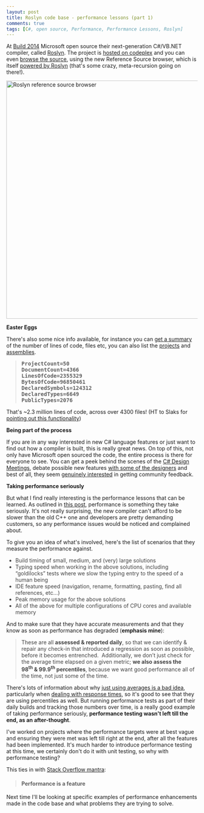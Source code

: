```yaml
---
layout: post
title: Roslyn code base - performance lessons (part 1)
comments: true
tags: [C#, open source, Performance, Performance Lessons, Roslyn]
---
```

At <a href="http://www.buildwindows.com/" target="_blank">Build 2014</a> Microsoft open source their next-generation C#/VB.NET compiler, called <a href="http://msdn.microsoft.com/en-us/vstudio/roslyn.aspx" target="_blank">Roslyn</a>. The project is <a href="https://roslyn.codeplex.com/" target="_blank">hosted on codeplex</a> and you can even <a href="http://source.roslyn.codeplex.com/" target="_blank">browse the source</a>, using the new Reference Source browser, which is itself <a href="http://www.hanselman.com/blog/AnnouncingTheNewRoslynpoweredNETFrameworkReferenceSource.aspx" target="_blank">powered by Roslyn</a> (that's some crazy, meta-recursion going on there!).

<a href="http://source.roslyn.codeplex.com/" target="_blank"><img class="aligncenter wp-image-144 size-large" src="http://mattwarren.github.io/images/2014/05/roslyn-reference-source-browser.png?w=840" alt="Roslyn reference source browser" width="840" height="625" /></a>

<strong>Easter Eggs</strong>

There's also some nice info available, for instance you can <a href="http://source.roslyn.codeplex.com/i.txt" target="_blank">get a summary</a> of the number of lines of code, files etc, you can also list the <a href="http://source.roslyn.codeplex.com/Projects.txt" target="_blank">projects</a> and <a href="http://source.roslyn.codeplex.com/Assemblies.txt" target="_blank">assemblies</a>.

<blockquote>
<pre><strong>ProjectCount=50
DocumentCount=4366
LinesOfCode=2355329
BytesOfCode=96850461
DeclaredSymbols=124312
DeclaredTypes=6649
PublicTypes=2076</strong></pre>
</blockquote>

That's ~2.3 million lines of code, across over 4300 files! (HT to Slaks for <a href="http://blog.slaks.net/2014-02-24/inside-the-new-net-reference-source/#toc_2" target="_blank">pointing out this functionality</a>)

<strong>Being part of the process</strong>

If you are in any way interested in new C# language features or just want to find out how a compiler is built, this is really great news. On top of this, not only have Microsoft open sourced the code, the entire process is there for everyone to see. You can get a peek behind the scenes of the <a href="https://roslyn.codeplex.com/discussions/546465" target="_blank">C# Design Meetings</a>, debate possible new features <a href="https://roslyn.codeplex.com/discussions/542963" target="_blank">with some of the designers</a> and best of all, they seem <a href="https://roslyn.codeplex.com/discussions/541194#post1240018" target="_blank">genuinely interested</a> in getting community feedback.

<strong>Taking performance seriously</strong>

But what I find really interesting is the performance lessons that can be learned. As outlined in <a href="http://blogs.msdn.com/b/csharpfaq/archive/2014/01/15/roslyn-performance-matt-gertz.aspx" target="_blank">this post</a>, performance is something they take seriously. It's not really surprising, the new compiler can't afford to be slower than the old C++ one and developers are pretty demanding customers, so any performance issues would be noticed and complained about.

To give you an idea of what's involved, here's the list of scenarios that they measure the performance against.

<ul style="color:#424242;">
    <li>Build timing of small, medium, and (very) large solutions</li>
    <li>Typing speed when working in the above solutions, including “goldilocks” tests where we slow the typing entry to the speed of a human being</li>
    <li>IDE feature speed (navigation, rename, formatting, pasting, find all references, etc…)</li>
    <li>Peak memory usage for the above solutions</li>
    <li>All of the above for multiple configurations of CPU cores and available memory</li>
</ul>

And to make sure that they have accurate measurements and that they know as soon as performance has degraded (<strong>emphasis mine</strong>):

<blockquote>
<p style="color:#424242;">These are all <strong>assessed &amp; reported daily</strong>, so that we can identify &amp; repair any check-in that introduced a regression as soon as possible, before it becomes entrenched.  Additionally, we don’t just check for the average time elapsed on a given metric; <strong>we also assess the 98<sup>th</sup> &amp; 99.9<sup>th</sup> percentiles</strong>, because we want good performance all of the time, not just some of the time.</p>
</blockquote>

There's lots of information about why <a href="http://filipspagnoli.wordpress.com/2009/11/13/lies-damned-lies-and-statistics-21-misleading-averages/" target="_blank">just using averages is a bad idea</a>, particularly when <a href="http://mvolo.com/why-average-latency-is-a-terrible-way-to-track-website-performance-and-how-to-fix-it/" target="_blank">dealing with response times</a>, so it's good to see that they are using percentiles as well. But running performance tests as part of their daily builds and tracking those numbers over time, is a really good example of taking performance seriously, <strong>performance testing wasn't left till the end, as an after-thought</strong>.

I've worked on projects where the performance targets were at best vague and ensuring they were met was left till right at the end, after all the features had been implemented. It's much harder to introduce performance testing at this time, we certainly don't do it with unit testing, so why with performance testing?

This ties in with <a href="http://blog.codinghorror.com/performance-is-a-feature/" target="_blank">Stack Overflow mantra</a>:

<blockquote>
<h4><strong>Performance is a feature</strong></h4>
</blockquote>

Next time I'll be looking at specific examples of performance enhancements made in the code base and what problems they are trying to solve.
